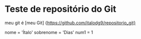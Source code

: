 # Teste de repositório do Git

meu git é [meu Git] {https://github.com/italodg9/repositorio_git}

nome = 'Ítalo'
sobrenome = 'Dias'
num1 = 1